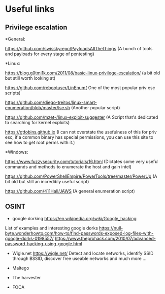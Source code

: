 # Useful links

## Privilege escalation
*General:

https://github.com/swisskyrepo/PayloadsAllTheThings (A bunch of tools and payloads for every stage of pentesting)


*Linux:

https://blog.g0tmi1k.com/2011/08/basic-linux-privilege-escalation/ (a bit old but still worth looking at)

https://github.com/rebootuser/LinEnum( One of the most popular priv esc scripts)

https://github.com/diego-treitos/linux-smart-enumeration/blob/master/lse.sh (Another popular script)

https://github.com/mzet-/linux-exploit-suggester (A Script that's dedicated to searching for kernel exploits)


https://gtfobins.github.io (I can not overstate the usefulness of this for priv esc, if a common binary has special permissions, you can use this site to see how to get root perms with it.)


*Windows:


https://www.fuzzysecurity.com/tutorials/16.html  (Dictates some very useful commands and methods to enumerate the host and gain intel)


https://github.com/PowerShellEmpire/PowerTools/tree/master/PowerUp (A bit old but still an incredibly useful script)


https://github.com/411Hall/JAWS (A general enumeration script)

## OSINT

* google dorking
https://en.wikipedia.org/wiki/Google_hacking

List of examples and interesting google dorks
https://null-byte.wonderhowto.com/how-to/find-passwords-exposed-log-files-with-google-dorks-0198557/
https://www.theprohack.com/2010/07/advanced-password-hacking-using-google.html

* Wigle.net 
https://wigle.net/
Detect and locate networks, identify SSID through BSSID, discover free useable networks and much more ...

* Maltego

* The harvester

* FOCA
